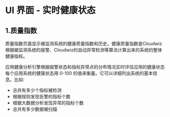 # **UI 界面 - 实时健康状态**

## **1.质量指数**

质量指数页面显示被监测系统的健康质量指数和历史。健康质量指数是Cloudwiz根据被监测系统的报警、Cloudwiz的自动异常检测等算法计算出来的系统的整体健康指标。









应用健康分析引擎根据报警状态和指标异常点的分布情况实时评估应用的健康状态 每个应用系统的健康状态用 0-100 的值来衡量。它可以详细列出系统的基本信息。比如:

* 总共有多少个指标被检测
* 根据规则发现告警的指标个数
* 根据大数据分析发现异常的指标个数
* 总共有多少数据被扫描




